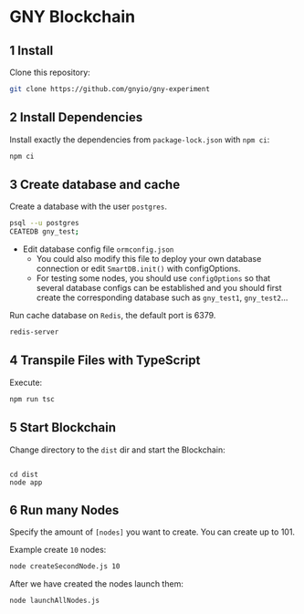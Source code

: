 # GNY Blockchain

## 1 Install

Clone this repository:
```bash
git clone https://github.com/gnyio/gny-experiment
```

## 2 Install Dependencies

Install exactly the dependencies from `package-lock.json` with `npm ci`:
```bash
npm ci
```

## 3 Create database and cache

Create a database with the user `postgres`. 

```bash
psql --u postgres
CEATEDB gny_test;
```

- Edit database config file `ormconfig.json`
  - You could also modify this file to deploy your own database connection or edit `SmartDB.init()` with configOptions.
  - For testing some nodes, you should use `configOptions` so that several database configs can be established and you should first create the corresponding database such as `gny_test1`, `gny_test2`...

Run cache database on `Redis`, the default port is 6379.

```bash
redis-server
```

## 4 Transpile Files with TypeScript

Execute:
```bash
npm run tsc
```

## 5 Start Blockchain

Change directory to the `dist` dir and start the Blockchain:
```

cd dist
node app
```


## 6 Run many Nodes

Specify the amount of `[nodes]` you want to create. You can create up to 101.

Example create `10` nodes:
```bash
node createSecondNode.js 10
```

After we have created the nodes launch them:

```bash
node launchAllNodes.js
```

